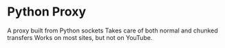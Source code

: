 Python Proxy
============

A proxy built from Python sockets
Takes care of both normal and chunked transfers
Works on most sites, but not on YouTube.
